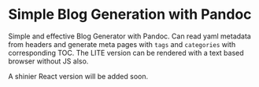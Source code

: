 # Simple Blog Generation with Pandoc

Simple and effective Blog Generator with Pandoc. Can read yaml metadata from
headers and generate meta pages with `tags` and `categories` with corresponding
TOC. The LITE version can be rendered with a text based browser without JS
also.

A shinier React version will be added soon.
